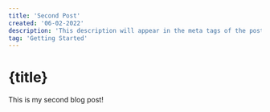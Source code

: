 ```yaml
---
title: 'Second Post'
created: '06-02-2022'
description: 'This description will appear in the meta tags of the post'
tag: 'Getting Started'
---
```


# {title}

This is my second blog post!
